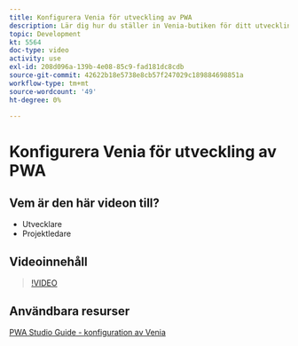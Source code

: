 ```yaml
---
title: Konfigurera Venia för utveckling av PWA
description: Lär dig hur du ställer in Venia-butiken för ditt utvecklingsprojekt i PWA.
topic: Development
kt: 5564
doc-type: video
activity: use
exl-id: 208d096a-139b-4e08-85c9-fad181dc8cdb
source-git-commit: 42622b18e5738e8cb57f247029c189884698851a
workflow-type: tm+mt
source-wordcount: '49'
ht-degree: 0%

---
```


# Konfigurera Venia för utveckling av PWA

## Vem är den här videon till?

- Utvecklare
- Projektledare

## Videoinnehåll

>[!VIDEO](https://video.tv.adobe.com/v/35785?quality=12&learn=on)

## Användbara resurser

[PWA Studio Guide - konfiguration av Venia](https://developer.adobe.com/commerce/pwa-studio/tutorials/setup-storefront/)
